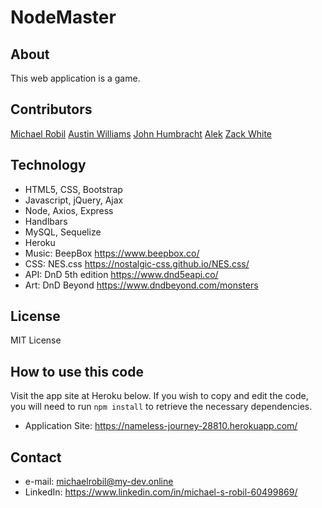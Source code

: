 # NodeMaster

## About
This web application is a game. 

## Contributors
[Michael Robil](https://github.com/michaelrobil)
[Austin Williams](https://github.com/auzzie13)
[John Humbracht](https://github.com/jhumbrac)
[Alek](https://github.com/Hi-It-Sky/)
[Zack White](https://github.com/White2993)

## Technology
- HTML5, CSS, Bootstrap
- Javascript, jQuery, Ajax
- Node, Axios, Express
- Handlbars
- MySQL, Sequelize
- Heroku
- Music: BeepBox https://www.beepbox.co/
- CSS: NES.css https://nostalgic-css.github.io/NES.css/
- API: DnD 5th edition https://www.dnd5eapi.co/
- Art: DnD Beyond https://www.dndbeyond.com/monsters

## License
MIT License

## How to use this code
Visit the app site at Heroku below. If you wish to copy and edit the code, you will need to run ```npm install``` to retrieve the necessary dependencies.
- Application Site: https://nameless-journey-28810.herokuapp.com/

## Contact

- e-mail: michaelrobil@my-dev.online
- LinkedIn: https://www.linkedin.com/in/michael-s-robil-60499869/



